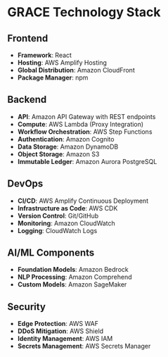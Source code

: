 # GRACE Technology Stack

## Frontend
- **Framework**: React
- **Hosting**: AWS Amplify Hosting
- **Global Distribution**: Amazon CloudFront
- **Package Manager**: npm

## Backend
- **API**: Amazon API Gateway with REST endpoints
- **Compute**: AWS Lambda (Proxy Integration)
- **Workflow Orchestration**: AWS Step Functions
- **Authentication**: Amazon Cognito
- **Data Storage**: Amazon DynamoDB
- **Object Storage**: Amazon S3
- **Immutable Ledger**: Amazon Aurora PostgreSQL

## DevOps
- **CI/CD**: AWS Amplify Continuous Deployment
- **Infrastructure as Code**: AWS CDK
- **Version Control**: Git/GitHub
- **Monitoring**: Amazon CloudWatch
- **Logging**: CloudWatch Logs

## AI/ML Components
- **Foundation Models**: Amazon Bedrock
- **NLP Processing**: Amazon Comprehend
- **Custom Models**: Amazon SageMaker

## Security
- **Edge Protection**: AWS WAF
- **DDoS Mitigation**: AWS Shield
- **Identity Management**: AWS IAM
- **Secrets Management**: AWS Secrets Manager